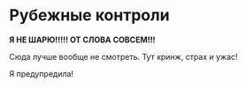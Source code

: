 # Рубежные контроли

**Я НЕ ШАРЮ!!!!! ОТ СЛОВА СОВСЕМ!!!**

Сюда лучше вообще не смотреть. Тут кринж, страх и ужас!

Я предупредила!
